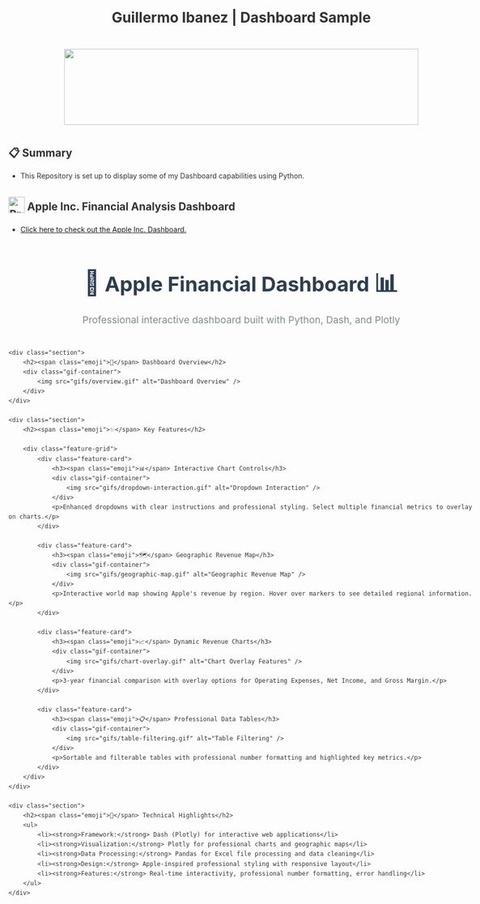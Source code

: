 <div align="center">
  <h1>Guillermo Ibanez | Dashboard Sample</h1>
  <h1><img src="https://user-images.githubusercontent.com/74038190/221352987-68da234d-4d62-4e9d-9d7f-098dc657c2dc.gif" width="700" height="150"><h1>
</div>

<div>
  <h2>📋 Summary</h2>
  <p>
<ul>
  <li>This Repository is set up to display some of my Dashboard capabilities using Python.</li>
</ul>
  </p>
<div>
  <h2><img src="https://raw.githubusercontent.com/Tarikul-Islam-Anik/Animated-Fluent-Emojis/master/Emojis/Objects/Clipboard.png" alt="Presentation Icon" width="32" height="32" style="vertical-align: -0.25em;"> Apple Inc. Financial Analysis Dashboard</h2>
  <ul>
    <li><a href="https://guillermoibanez.github.io/Visualisations_Portfolio/Visualisations_Presentation_Pitch_Book.pdf">Click here to check out the Apple Inc. Dashboard.</a> </li>
  </ul>
</div>


<html lang="en">
<head>
    <meta charset="UTF-8">
    <meta name="viewport" content="width=device-width, initial-scale=1.0">
    <title>Apple Financial Dashboard</title>
    <style>
        body {
            font-family: -apple-system, BlinkMacSystemFont, 'Segoe UI', Roboto, sans-serif;
            line-height: 1.6;
            max-width: 1200px;
            margin: 0 auto;
            padding: 20px;
            color: #333;
        }
        .header {
            text-align: center;
            margin-bottom: 40px;
        }
        .header h1 {
            font-size: 2.5rem;
            margin-bottom: 10px;
            color: #2c3e50;
        }
        .subtitle {
            font-size: 1.2rem;
            color: #7f8c8d;
            margin-bottom: 30px;
        }
        .section {
            margin-bottom: 50px;
        }
        .section h2 {
            color: #2c3e50;
            border-bottom: 3px solid #3498db;
            padding-bottom: 10px;
            margin-bottom: 25px;
        }
        .section h3 {
            color: #34495e;
            margin-top: 30px;
            margin-bottom: 15px;
        }
        .gif-container {
            text-align: center;
            margin: 20px 0;
            background: #f8f9fa;
            padding: 20px;
            border-radius: 10px;
            box-shadow: 0 2px 10px rgba(0,0,0,0.1);
        }
        .gif-container img {
            max-width: 100%;
            height: auto;
            border-radius: 8px;
            box-shadow: 0 4px 15px rgba(0,0,0,0.2);
        }
        .feature-grid {
            display: grid;
            grid-template-columns: repeat(auto-fit, minmax(300px, 1fr));
            gap: 30px;
            margin-top: 30px;
        }
        .feature-card {
            background: white;
            border-radius: 12px;
            padding: 25px;
            box-shadow: 0 4px 15px rgba(0,0,0,0.1);
            border: 1px solid #e1e8ed;
        }
        .feature-card h3 {
            margin-top: 0;
            color: #2c3e50;
        }
        .emoji {
            font-size: 1.2em;
        }
    </style>
</head>
<body>
    <div class="header">
        <h1><span class="emoji">🍎</span> Apple Financial Dashboard <span class="emoji">📊</span></h1>
        <p class="subtitle">Professional interactive dashboard built with Python, Dash, and Plotly</p>
    </div>

    <div class="section">
        <h2><span class="emoji">🎯</span> Dashboard Overview</h2>
        <div class="gif-container">
            <img src="gifs/overview.gif" alt="Dashboard Overview" />
        </div>
    </div>

    <div class="section">
        <h2><span class="emoji">✨</span> Key Features</h2>
        
        <div class="feature-grid">
            <div class="feature-card">
                <h3><span class="emoji">📊</span> Interactive Chart Controls</h3>
                <div class="gif-container">
                    <img src="gifs/dropdown-interaction.gif" alt="Dropdown Interaction" />
                </div>
                <p>Enhanced dropdowns with clear instructions and professional styling. Select multiple financial metrics to overlay on charts.</p>
            </div>

            <div class="feature-card">
                <h3><span class="emoji">🗺️</span> Geographic Revenue Map</h3>
                <div class="gif-container">
                    <img src="gifs/geographic-map.gif" alt="Geographic Revenue Map" />
                </div>
                <p>Interactive world map showing Apple's revenue by region. Hover over markers to see detailed regional information.</p>
            </div>

            <div class="feature-card">
                <h3><span class="emoji">📈</span> Dynamic Revenue Charts</h3>
                <div class="gif-container">
                    <img src="gifs/chart-overlay.gif" alt="Chart Overlay Features" />
                </div>
                <p>3-year financial comparison with overlay options for Operating Expenses, Net Income, and Gross Margin.</p>
            </div>

            <div class="feature-card">
                <h3><span class="emoji">📋</span> Professional Data Tables</h3>
                <div class="gif-container">
                    <img src="gifs/table-filtering.gif" alt="Table Filtering" />
                </div>
                <p>Sortable and filterable tables with professional number formatting and highlighted key metrics.</p>
            </div>
        </div>
    </div>

    <div class="section">
        <h2><span class="emoji">🚀</span> Technical Highlights</h2>
        <ul>
            <li><strong>Framework:</strong> Dash (Plotly) for interactive web applications</li>
            <li><strong>Visualization:</strong> Plotly for professional charts and geographic maps</li>
            <li><strong>Data Processing:</strong> Pandas for Excel file processing and data cleaning</li>
            <li><strong>Design:</strong> Apple-inspired professional styling with responsive layout</li>
            <li><strong>Features:</strong> Real-time interactivity, professional number formatting, error handling</li>
        </ul>
    </div>
